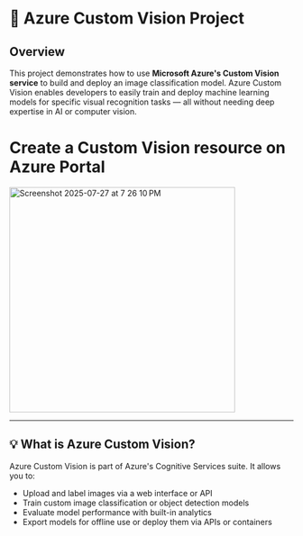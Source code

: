 # 🧠 Azure Custom Vision Project

## Overview

This project demonstrates how to use **Microsoft Azure's Custom Vision service** to build and deploy an image classification model. Azure Custom Vision enables developers to easily train and deploy machine learning models for specific visual recognition tasks — all without needing deep expertise in AI or computer vision.

# Create a Custom Vision resource on Azure Portal
<img width="400" height="400" alt="Screenshot 2025-07-27 at 7 26 10 PM" src="https://github.com/user-attachments/assets/14c0c499-90a3-4648-ad2e-4183d7c3d58e" />


---

## 💡 What is Azure Custom Vision?

Azure Custom Vision is part of Azure's Cognitive Services suite. It allows you to:

- Upload and label images via a web interface or API
- Train custom image classification or object detection models
- Evaluate model performance with built-in analytics
- Export models for offline use or deploy them via APIs or containers
